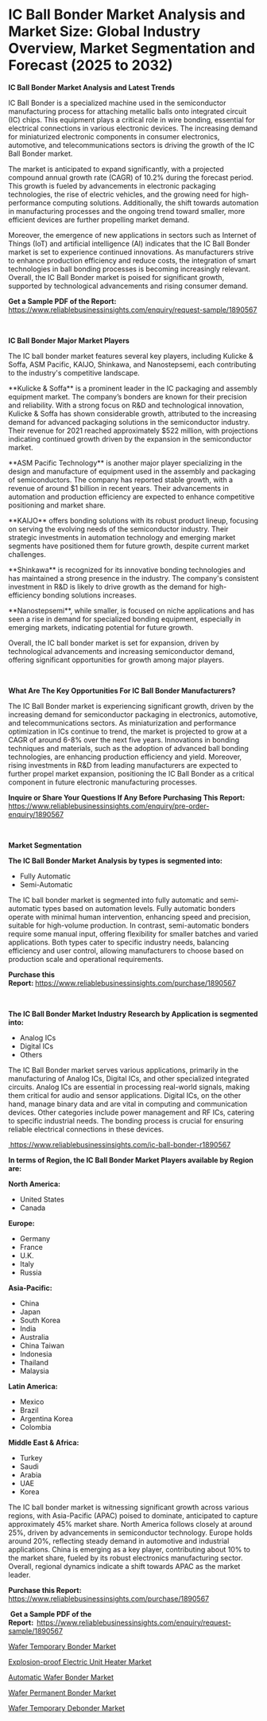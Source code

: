 <p><h1>IC Ball Bonder Market Analysis and Market Size: Global Industry Overview, Market Segmentation and Forecast (2025 to 2032)</h1></p><p><strong>IC Ball Bonder Market Analysis and Latest Trends</strong></p>
<p><p>IC Ball Bonder is a specialized machine used in the semiconductor manufacturing process for attaching metallic balls onto integrated circuit (IC) chips. This equipment plays a critical role in wire bonding, essential for electrical connections in various electronic devices. The increasing demand for miniaturized electronic components in consumer electronics, automotive, and telecommunications sectors is driving the growth of the IC Ball Bonder market.</p><p>The market is anticipated to expand significantly, with a projected compound annual growth rate (CAGR) of 10.2% during the forecast period. This growth is fueled by advancements in electronic packaging technologies, the rise of electric vehicles, and the growing need for high-performance computing solutions. Additionally, the shift towards automation in manufacturing processes and the ongoing trend toward smaller, more efficient devices are further propelling market demand.</p><p>Moreover, the emergence of new applications in sectors such as Internet of Things (IoT) and artificial intelligence (AI) indicates that the IC Ball Bonder market is set to experience continued innovations. As manufacturers strive to enhance production efficiency and reduce costs, the integration of smart technologies in ball bonding processes is becoming increasingly relevant. Overall, the IC Ball Bonder market is poised for significant growth, supported by technological advancements and rising consumer demand.</p></p>
<p><strong>Get a Sample PDF of the Report:&nbsp;</strong> <a href="https://www.reliablebusinessinsights.com/enquiry/request-sample/1890567?utm_campaign=100&utm_medium=2&utm_source=Github&utm_content=ia&utm_term=01032025&utm_id=ic-ball-bonder">https://www.reliablebusinessinsights.com/enquiry/request-sample/1890567</a></p>
<p>&nbsp;</p>
<p><strong>IC Ball Bonder Major Market Players</strong></p>
<p><p>The IC ball bonder market features several key players, including Kulicke & Soffa, ASM Pacific, KAIJO, Shinkawa, and Nanostepsemi, each contributing to the industry's competitive landscape.</p><p>**Kulicke & Soffa** is a prominent leader in the IC packaging and assembly equipment market. The company’s bonders are known for their precision and reliability. With a strong focus on R&D and technological innovation, Kulicke & Soffa has shown considerable growth, attributed to the increasing demand for advanced packaging solutions in the semiconductor industry. Their revenue for 2021 reached approximately $522 million, with projections indicating continued growth driven by the expansion in the semiconductor market.</p><p>**ASM Pacific Technology** is another major player specializing in the design and manufacture of equipment used in the assembly and packaging of semiconductors. The company has reported stable growth, with a revenue of around $1 billion in recent years. Their advancements in automation and production efficiency are expected to enhance competitive positioning and market share.</p><p>**KAIJO** offers bonding solutions with its robust product lineup, focusing on serving the evolving needs of the semiconductor industry. Their strategic investments in automation technology and emerging market segments have positioned them for future growth, despite current market challenges.</p><p>**Shinkawa** is recognized for its innovative bonding technologies and has maintained a strong presence in the industry. The company's consistent investment in R&D is likely to drive growth as the demand for high-efficiency bonding solutions increases.</p><p>**Nanostepsemi**, while smaller, is focused on niche applications and has seen a rise in demand for specialized bonding equipment, especially in emerging markets, indicating potential for future growth.</p><p>Overall, the IC ball bonder market is set for expansion, driven by technological advancements and increasing semiconductor demand, offering significant opportunities for growth among major players.</p></p>
<p>&nbsp;</p>
<p><strong>What Are The Key Opportunities For IC Ball Bonder Manufacturers?</strong></p>
<p><p>The IC Ball Bonder market is experiencing significant growth, driven by the increasing demand for semiconductor packaging in electronics, automotive, and telecommunications sectors. As miniaturization and performance optimization in ICs continue to trend, the market is projected to grow at a CAGR of around 6-8% over the next five years. Innovations in bonding techniques and materials, such as the adoption of advanced ball bonding technologies, are enhancing production efficiency and yield. Moreover, rising investments in R&D from leading manufacturers are expected to further propel market expansion, positioning the IC Ball Bonder as a critical component in future electronic manufacturing processes.</p></p>
<p><strong>Inquire or Share Your Questions If Any Before Purchasing This Report:</strong> <a href="https://www.reliablebusinessinsights.com/enquiry/pre-order-enquiry/1890567?utm_campaign=100&utm_medium=2&utm_source=Github&utm_content=ia&utm_term=01032025&utm_id=ic-ball-bonder">https://www.reliablebusinessinsights.com/enquiry/pre-order-enquiry/1890567</a></p>
<p>&nbsp;</p>
<p><strong>Market Segmentation</strong></p>
<p><strong>The IC Ball Bonder Market Analysis by types is segmented into:</strong></p>
<p><ul><li>Fully Automatic</li><li>Semi-Automatic</li></ul></p>
<p><p>The IC ball bonder market is segmented into fully automatic and semi-automatic types based on automation levels. Fully automatic bonders operate with minimal human intervention, enhancing speed and precision, suitable for high-volume production. In contrast, semi-automatic bonders require some manual input, offering flexibility for smaller batches and varied applications. Both types cater to specific industry needs, balancing efficiency and user control, allowing manufacturers to choose based on production scale and operational requirements.</p></p>
<p><strong>Purchase this Report:&nbsp;</strong><a href="https://www.reliablebusinessinsights.com/purchase/1890567?utm_campaign=100&utm_medium=2&utm_source=Github&utm_content=ia&utm_term=01032025&utm_id=ic-ball-bonder">https://www.reliablebusinessinsights.com/purchase/1890567</a></p>
<p>&nbsp;</p>
<p><strong>The IC Ball Bonder Market Industry Research by Application is segmented into:</strong></p>
<p><ul><li>Analog ICs</li><li>Digital ICs</li><li>Others</li></ul></p>
<p><p>The IC Ball Bonder market serves various applications, primarily in the manufacturing of Analog ICs, Digital ICs, and other specialized integrated circuits. Analog ICs are essential in processing real-world signals, making them critical for audio and sensor applications. Digital ICs, on the other hand, manage binary data and are vital in computing and communication devices. Other categories include power management and RF ICs, catering to specific industrial needs. The bonding process is crucial for ensuring reliable electrical connections in these devices.</p></p>
<p><a href="https://www.reliablebusinessinsights.com/ic-ball-bonder-r1890567?utm_campaign=100&utm_medium=2&utm_source=Github&utm_content=ia&utm_term=01032025&utm_id=ic-ball-bonder">&nbsp;https://www.reliablebusinessinsights.com/ic-ball-bonder-r1890567</a></p>
<p><strong>In terms of Region, the IC Ball Bonder Market Players available by Region are:</strong></p>
<p>
    <p> <strong> North America: </strong>
        <ul>
            <li>United States</li>
            <li>Canada</li>
        </ul>
        </p> 
    <p> <strong> Europe: </strong>
        <ul>
            <li>Germany</li>
            <li>France</li>
            <li>U.K.</li>
            <li>Italy</li>
            <li>Russia</li>
        </ul>
        </p> 
    <p> <strong> Asia-Pacific: </strong>
        <ul>
            <li>China</li>
            <li>Japan</li>
            <li>South Korea</li>
            <li>India</li>
            <li>Australia</li>
            <li>China Taiwan</li>
            <li>Indonesia</li>
            <li>Thailand</li>
            <li>Malaysia</li>
        </ul>
        </p> 
    <p> <strong> Latin America: </strong>
        <ul>
            <li>Mexico</li>
            <li>Brazil</li>
            <li>Argentina Korea</li>
            <li>Colombia</li>
        </ul>
        </p> 
    <p> <strong> Middle East & Africa: </strong>
        <ul>
            <li>Turkey</li>
            <li>Saudi</li>
            <li>Arabia</li>
            <li>UAE</li>
            <li>Korea</li>
        </ul>
    </p>
    </p>
<p><p>The IC ball bonder market is witnessing significant growth across various regions, with Asia-Pacific (APAC) poised to dominate, anticipated to capture approximately 45% market share. North America follows closely at around 25%, driven by advancements in semiconductor technology. Europe holds around 20%, reflecting steady demand in automotive and industrial applications. China is emerging as a key player, contributing about 10% to the market share, fueled by its robust electronics manufacturing sector. Overall, regional dynamics indicate a shift towards APAC as the market leader.</p></p>
<p><strong>Purchase this Report: </strong><a href="https://www.reliablebusinessinsights.com/purchase/1890567?utm_campaign=100&utm_medium=2&utm_source=Github&utm_content=ia&utm_term=01032025&utm_id=ic-ball-bonder">https://www.reliablebusinessinsights.com/purchase/1890567</a></p>
<p>&nbsp;<strong>Get a Sample PDF of the Report:&nbsp;&nbsp;</strong><a href="https://www.reliablebusinessinsights.com/enquiry/request-sample/1890567?utm_campaign=100&utm_medium=2&utm_source=Github&utm_content=ia&utm_term=01032025&utm_id=ic-ball-bonder">https://www.reliablebusinessinsights.com/enquiry/request-sample/1890567</a></p>
<p><strong></strong></p>
<p><p><a href="https://github.com/beyeagamizjp/Market-Research-Report-List-1/blob/main/wafer-temporary-bonder-market.md?utm_campaign=100&utm_medium=2&utm_source=Github&utm_content=ia&utm_term=01032025&utm_id=ic-ball-bonder">Wafer Temporary Bonder Market</a></p><p><a href="https://github.com/shafriusizi/Market-Research-Report-List-1/blob/main/explosion-proof-electric-unit-heater-market.md?utm_campaign=100&utm_medium=2&utm_source=Github&utm_content=ia&utm_term=01032025&utm_id=ic-ball-bonder">Explosion-proof Electric Unit Heater Market</a></p><p><a href="https://github.com/kukolkasimo5/Market-Research-Report-List-1/blob/main/automatic-wafer-bonder-market.md?utm_campaign=100&utm_medium=2&utm_source=Github&utm_content=ia&utm_term=01032025&utm_id=ic-ball-bonder">Automatic Wafer Bonder Market</a></p><p><a href="https://github.com/sutrejaron/Market-Research-Report-List-1/blob/main/wafer-permanent-bonder-market.md?utm_campaign=100&utm_medium=2&utm_source=Github&utm_content=ia&utm_term=01032025&utm_id=ic-ball-bonder">Wafer Permanent Bonder Market</a></p><p><a href="https://github.com/mudgeadamsvx/Market-Research-Report-List-1/blob/main/wafer-temporary-debonder-market.md?utm_campaign=100&utm_medium=2&utm_source=Github&utm_content=ia&utm_term=01032025&utm_id=ic-ball-bonder">Wafer Temporary Debonder Market</a></p></p>